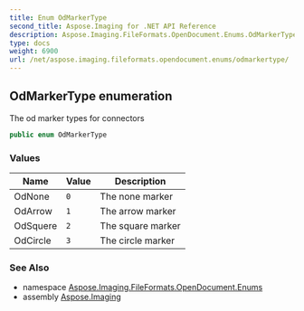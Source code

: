 ```yaml
---
title: Enum OdMarkerType
second_title: Aspose.Imaging for .NET API Reference
description: Aspose.Imaging.FileFormats.OpenDocument.Enums.OdMarkerType enum. The od marker types for connectors
type: docs
weight: 6900
url: /net/aspose.imaging.fileformats.opendocument.enums/odmarkertype/
---
```

## OdMarkerType enumeration

The od marker types for connectors

```csharp
public enum OdMarkerType
```

### Values

| Name | Value | Description |
| --- | --- | --- |
| OdNone | `0` | The none marker |
| OdArrow | `1` | The arrow marker |
| OdSquere | `2` | The square marker |
| OdCircle | `3` | The circle marker |

### See Also

* namespace [Aspose.Imaging.FileFormats.OpenDocument.Enums](../../aspose.imaging.fileformats.opendocument.enums/)
* assembly [Aspose.Imaging](../../)


